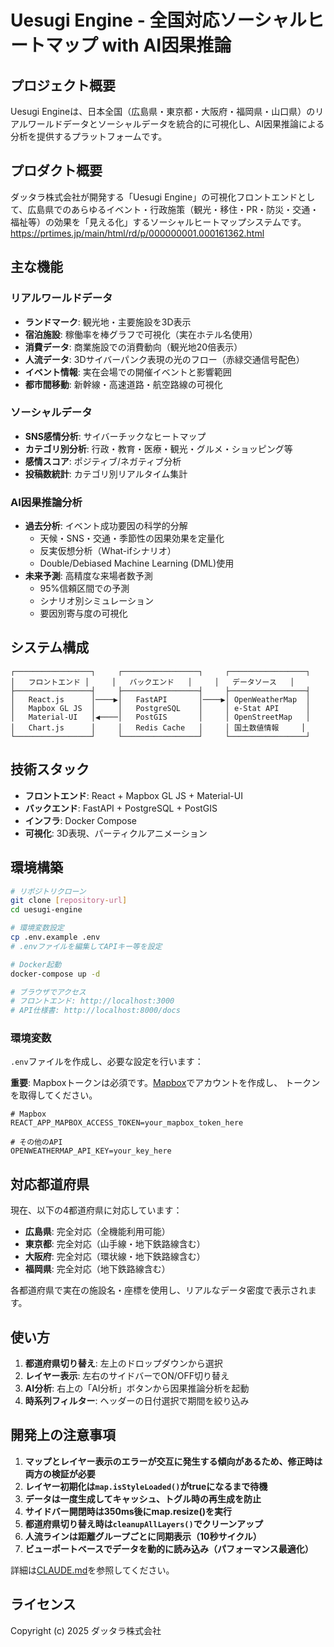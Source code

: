 # Uesugi Engine - 全国対応ソーシャルヒートマップ with AI因果推論

## プロジェクト概要

Uesugi Engineは、日本全国（広島県・東京都・大阪府・福岡県・山口県）のリアルワールドデータとソーシャルデータを統合的に可視化し、AI因果推論による分析を提供するプラットフォームです。

## プロダクト概要

ダッタラ株式会社が開発する「Uesugi Engine」の可視化フロントエンドとして、広島県でのあらゆるイベント・行政施策（観光・移住・PR・防災・交通・福祉等）の効果を「見える化」するソーシャルヒートマップシステムです。
https://prtimes.jp/main/html/rd/p/000000001.000161362.html

## 主な機能

### リアルワールドデータ
- **ランドマーク**: 観光地・主要施設を3D表示
- **宿泊施設**: 稼働率を棒グラフで可視化（実在ホテル名使用）
- **消費データ**: 商業施設での消費動向（観光地20倍表示）
- **人流データ**: 3Dサイバーパンク表現の光のフロー（赤緑交通信号配色）
- **イベント情報**: 実在会場での開催イベントと影響範囲
- **都市間移動**: 新幹線・高速道路・航空路線の可視化

### ソーシャルデータ
- **SNS感情分析**: サイバーチックなヒートマップ
- **カテゴリ別分析**: 行政・教育・医療・観光・グルメ・ショッピング等
- **感情スコア**: ポジティブ/ネガティブ分析
- **投稿数統計**: カテゴリ別リアルタイム集計

### AI因果推論分析
- **過去分析**: イベント成功要因の科学的分解
  - 天候・SNS・交通・季節性の因果効果を定量化
  - 反実仮想分析（What-ifシナリオ）
  - Double/Debiased Machine Learning (DML)使用
- **未来予測**: 高精度な来場者数予測
  - 95%信頼区間での予測
  - シナリオ別シミュレーション
  - 要因別寄与度の可視化

## システム構成

```
┌─────────────────┐     ┌─────────────────┐     ┌─────────────────┐
│   フロントエンド │     │   バックエンド   │     │   データソース   │
├─────────────────┤     ├─────────────────┤     ├─────────────────┤
│   React.js      │────▶│   FastAPI       │────▶│ OpenWeatherMap  │
│   Mapbox GL JS  │     │   PostgreSQL    │     │ e-Stat API      │
│   Material-UI   │◀────│   PostGIS       │     │ OpenStreetMap   │
│   Chart.js      │     │   Redis Cache   │     │ 国土数値情報     │
└─────────────────┘     └─────────────────┘     └─────────────────┘
```

## 技術スタック

- **フロントエンド**: React + Mapbox GL JS + Material-UI
- **バックエンド**: FastAPI + PostgreSQL + PostGIS
- **インフラ**: Docker Compose
- **可視化**: 3D表現、パーティクルアニメーション

## 環境構築

```bash
# リポジトリクローン
git clone [repository-url]
cd uesugi-engine

# 環境変数設定
cp .env.example .env
# .envファイルを編集してAPIキー等を設定

# Docker起動
docker-compose up -d

# ブラウザでアクセス
# フロントエンド: http://localhost:3000
# API仕様書: http://localhost:8000/docs
```

### 環境変数
`.env`ファイルを作成し、必要な設定を行います：

**重要**: Mapboxトークンは必須です。[Mapbox](https://www.mapbox.com/)でアカウントを作成し、
トークンを取得してください。

```
# Mapbox
REACT_APP_MAPBOX_ACCESS_TOKEN=your_mapbox_token_here

# その他のAPI
OPENWEATHERMAP_API_KEY=your_key_here
```

## 対応都道府県

現在、以下の4都道府県に対応しています：

- **広島県**: 完全対応（全機能利用可能）
- **東京都**: 完全対応（山手線・地下鉄路線含む）
- **大阪府**: 完全対応（環状線・地下鉄路線含む）
- **福岡県**: 完全対応（地下鉄路線含む）

各都道府県で実在の施設名・座標を使用し、リアルなデータ密度で表示されます。

## 使い方

1. **都道府県切り替え**: 左上のドロップダウンから選択
2. **レイヤー表示**: 左右のサイドバーでON/OFF切り替え
3. **AI分析**: 右上の「AI分析」ボタンから因果推論分析を起動
4. **時系列フィルター**: ヘッダーの日付選択で期間を絞り込み

## 開発上の注意事項

1. **マップとレイヤー表示のエラーが交互に発生する傾向があるため、修正時は両方の検証が必要**
2. **レイヤー初期化は`map.isStyleLoaded()`がtrueになるまで待機**
3. **データは一度生成してキャッシュ、トグル時の再生成を防止**
4. **サイドバー開閉時は350ms後にmap.resize()を実行**
5. **都道府県切り替え時は`cleanupAllLayers()`でクリーンアップ**
6. **人流ラインは距離グループごとに同期表示（10秒サイクル）**
7. **ビューポートベースでデータを動的に読み込み（パフォーマンス最適化）**

詳細は[CLAUDE.md](./CLAUDE.md)を参照してください。

## ライセンス

Copyright (c) 2025 ダッタラ株式会社
